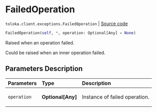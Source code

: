 # FailedOperation
`toloka.client.exceptions.FailedOperation` | [Source code](https://github.com/Toloka/toloka-kit/blob/v1.0.2/src/client/exceptions.py#L40)

```python
FailedOperation(self, *, operation: Optional[Any] = None)
```

Raised when an operation failed.


Could be raised when an inner operation failed.

## Parameters Description

| Parameters | Type | Description |
| :----------| :----| :-----------|
`operation`|**Optional\[Any\]**|<p>Instance of failed operation.</p>
